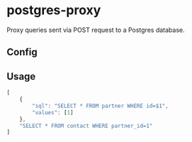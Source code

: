 # postgres-proxy

Proxy queries sent via POST request to a Postgres database.

## Config

## Usage

```javascript
[
    {
        "sql": "SELECT * FROM partner WHERE id=$1",
        "values": [1]
    },
    "SELECT * FROM contact WHERE partner_id=1"
]
```
